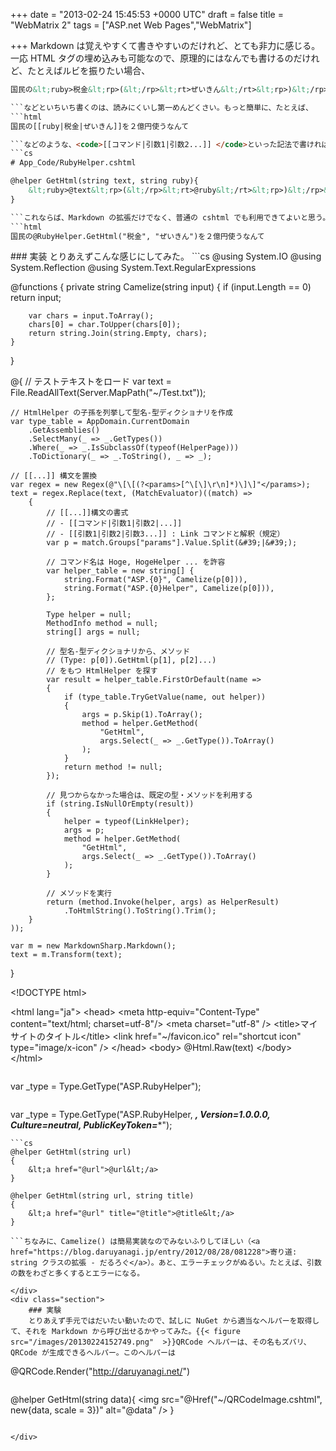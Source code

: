 
+++
date = "2013-02-24 15:45:53 +0000 UTC"
draft = false
title = "WebMatrix 2"
tags = ["ASP.net Web Pages","WebMatrix"]

+++
Markdown は覚えやすくて書きやすいのだけれど、とても非力に感じる。一応 HTML タグの埋め込みも可能なので、原理的にはなんでも書けるのだけれど、たとえばルビを振りたい場合、
```html
国民の&lt;ruby>税金&lt;rp>(&lt;/rp>&lt;rt>ぜいきん&lt;/rt>&lt;rp>)&lt;/rp>&lt;/ruby>を２億円使うなんて

```などといちいち書くのは、読みにくいし第一めんどくさい。もっと簡単に、たとえば、
```html
国民の[[ruby|税金|ぜいきん]]を２億円使うなんて

```などのような、<code>[[コマンド|引数1|引数2...]] </code>といった記法で書ければどうだろう。なるべく規約ベースとし、Hoge コマンドは Hoge / HogeHelper ヘルパーの GetHtml() メソッドを呼び出すようにする。
```cs
# App_Code/RubyHelper.cshtml

@helper GetHtml(string text, string ruby){
    &lt;ruby>@text&lt;rp>(&lt;/rp>&lt;rt>@ruby&lt;/rt>&lt;rp>)&lt;/rp>&lt;/ruby>
}

```これならば、Markdown の拡張だけでなく、普通の cshtml でも利用できてよいと思う。
```html
国民の@RubyHelper.GetHtml("税金", "ぜいきん")を２億円使うなんて

```
<div class="section">
    ### 実装
    とりあえずこんな感じにしてみた。
```cs
@using System.IO
@using System.Reflection
@using System.Text.RegularExpressions

@functions {
    private string Camelize(string input)
    {
        if (input.Length == 0) return input;

        var chars = input.ToArray();
        chars[0] = char.ToUpper(chars[0]);
        return string.Join(string.Empty, chars);
    }
}

@{
    // テストテキストをロード
    var text = File.ReadAllText(Server.MapPath("~/Test.txt"));
    
    // HtmlHelper の子孫を列挙して型名-型ディクショナリを作成
    var type_table = AppDomain.CurrentDomain
        .GetAssemblies()
        .SelectMany(_ => _.GetTypes())
        .Where(_ => _.IsSubclassOf(typeof(HelperPage)))
        .ToDictionary(_ => _.ToString(), _ => _);
    
    // [[...]] 構文を置換
    var regex = new Regex(@"\[\[(?<params>[^\[\]\r\n]*)\]\]"</params>);
    text = regex.Replace(text, (MatchEvaluator)((match) =>
        {
            // [[...]]構文の書式
            // - [[コマンド|引数1|引数2|...]]
            // - [[引数1|引数2|引数3...]] : Link コマンドと解釈（規定）
            var p = match.Groups["params"].Value.Split(&#39;|&#39;);
            
            // コマンド名は Hoge, HogeHelper ... を許容
            var helper_table = new string[] {
                string.Format("ASP.{0}", Camelize(p[0])),
                string.Format("ASP.{0}Helper", Camelize(p[0])),
            };

            Type helper = null; 
            MethodInfo method = null;
            string[] args = null;

            // 型名-型ディクショナリから、メソッド
            // (Type: p[0]).GetHtml(p[1], p[2]...) 
            // をもつ HtmlHelper を探す
            var result = helper_table.FirstOrDefault(name =>
            {
                if (type_table.TryGetValue(name, out helper))
                {
                    args = p.Skip(1).ToArray();
                    method = helper.GetMethod(
                        "GetHtml",
                        args.Select(_ => _.GetType()).ToArray()
                    );
                }
                return method != null;
            });

            // 見つからなかった場合は、既定の型・メソッドを利用する
            if (string.IsNullOrEmpty(result)) 
            {
                helper = typeof(LinkHelper);
                args = p;
                method = helper.GetMethod(
                    "GetHtml",
                    args.Select(_ => _.GetType()).ToArray()
                );
            }
        
            // メソッドを実行
            return (method.Invoke(helper, args) as HelperResult)
                .ToHtmlString().ToString().Trim();
        }
    ));

    var m = new MarkdownSharp.Markdown();
    text = m.Transform(text);
}

&lt;!DOCTYPE html>

&lt;html lang="ja">
    &lt;head>
&lt;meta http-equiv="Content-Type" content="text/html; charset=utf-8"/>
        &lt;meta charset="utf-8" />
        &lt;title>マイ サイトのタイトル&lt;/title>
        &lt;link href="~/favicon.ico" rel="shortcut icon" type="image/x-icon" />
    &lt;/head>
    &lt;body>
        @Html.Raw(text)
    &lt;/body>
&lt;/html>

```当初、型名->型 を解決するには Type.GetType() でいけると思っていたのだけど、引数として渡す型名には**アセンブリ名やバージョンを含めた完全修飾名**が必要みたい。つまり
```
var _type = Type.GetType("ASP.RubyHelper");
```ではだめで、
```
var _type = Type.GetType("ASP.RubyHelper, ***, Version=1.0.0.0, Culture=neutral, PublicKeyToken=****");
```みたいな感じじゃないとダメらしい。ASP.NET の仕組みはイマイチわかっていないのだけれど、裏でコードをコンパイルして、それを実行してるのだと思う。そのアセンブリ名なんて、実行時にはわかんないよね？しょうがないので、今回は AppDomain にある HelperPage 派生クラス（ヘルパー）を列挙してディクショナリを用意し、型名->型 を解決する方法をとった。ヘルパーに限定したのは、全部突っ込もうとするとキーとなる型名の衝突があって、ToDictionary() が失敗するから。コマンドを規約通りに検索してみつからない場合は、LinkHelper というリンク生成のためのヘルパーを既定のヘルパーとして呼んでいる。内容はごく簡単なもの。
```cs
@helper GetHtml(string url)
{
    &lt;a href="@url">@url&lt;/a>
}

@helper GetHtml(string url, string title)
{
    &lt;a href="@url" title="@title">@title&lt;/a>
}

```ちなみに、Camelize() は簡易実装なのでみないふりしてほしい（<a href="https://blog.daruyanagi.jp/entry/2012/08/28/081228">寄り道: string クラスの拡張 - だるろぐ</a>）。あと、エラーチェックがぬるい。たとえば、引数の数をわざと多くするとエラーになる。

</div>
<div class="section">
    ### 実験
    とりあえず手元ではだいたい動いたので、試しに NuGet から適当なヘルパーを取得して、それを Markdown から呼び出せるかやってみた。{{< figure src="/images/20130224152749.png"  >}}QRCode ヘルパーは、その名もズバリ、QRCode が生成できるヘルパー。このヘルパーは
```
@QRCode.Render("http://daruyanagi.net/")
```という感じで呼び出すので、残念ながらそのままでは使えない。App_Code/QRCodeHelper.cshtml という補助ヘルパーを別途用意した（NuGet で取得したコードにはあまり手を入れたくないので）。
```
@helper GetHtml(string data){
	&lt;img src="@Href("~/QRCodeImage.cshtml", new{data, scale = 3})" alt="@data" />
}
```あとは、<code>[[QRCode|http://daruyanagi.net/]]</code>という記法を Markdown に埋め込むと……{{< figure src="/images/20130224153033.png"  >}}こんな感じになる。GetHtml() メソッドをもつヘルパーだったら、無加工でそのまま利用できる！

</div>

